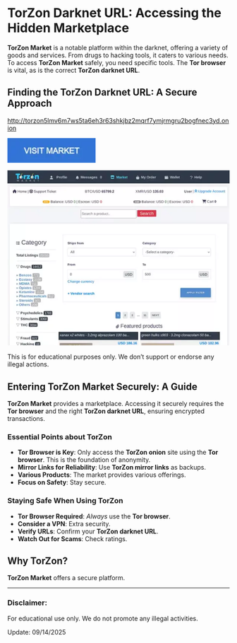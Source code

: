 # TorZon Darknet URL: Accessing the Hidden Marketplace

**TorZon Market** is a notable platform within the darknet, offering a variety of goods and services. From drugs to hacking tools, it caters to various needs. To access **TorZon Market** safely, you need specific tools. The **Tor browser** is vital, as is the correct **TorZon darknet URL**.

## Finding the TorZon Darknet URL: A Secure Approach

http://torzon5lmv6m7ws5ta6eh3r63shkjbz2mqrf7ymjrmgru2bogfnec3yd.onion

[<img src="/text/close.webp" width="200">](http://torzon5lmv6m7ws5ta6eh3r63shkjbz2mqrf7ymjrmgru2bogfnec3yd.onion)

<a href="http://torzon5lmv6m7ws5ta6eh3r63shkjbz2mqrf7ymjrmgru2bogfnec3yd.onion"><img src="/text/console.webp" alt="TorZon Darknet url" style="max-width: 100%;"></a>

This is for educational purposes only. We don’t support or endorse any illegal actions.

## Entering TorZon Market Securely: A Guide

**TorZon Market** provides a marketplace. Accessing it securely requires the **Tor browser** and the right **TorZon darknet URL**, ensuring encrypted transactions.

### Essential Points about TorZon

*   **Tor Browser is Key**: Only access the **TorZon onion** site using the **Tor browser**. This is the foundation of anonymity.
*   **Mirror Links for Reliability**: Use **TorZon mirror links** as backups.
*   **Various Products**: The market provides various offerings.
*   **Focus on Safety**: Stay secure.

### Staying Safe When Using TorZon

*   **Tor Browser Required**: *Always* use the **Tor browser**.
*   **Consider a VPN**: Extra security.
*   **Verify URLs**: Confirm your **TorZon darknet URL**.
*   **Watch Out for Scams**: Check ratings.

## Why TorZon?

**TorZon Market** offers a secure platform.

---

### Disclaimer:

For educational use only. We do not promote any illegal activities.

Update:  09/14/2025